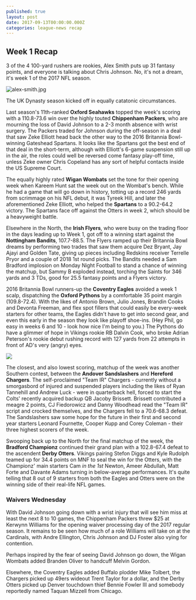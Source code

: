 ```yaml
---
published: true
layout: post
date: 2017-09-13T00:00:00.000Z
categories: league-news recap
---
```

## Week 1 Recap

3 of the 4 100-yard rushers are rookies, Alex Smith puts up 31 fantasy points, and everyone is talking about Chris Johnson. No, it's not a dream, it's week 1 of the 2017 NFL season.

![alex-smith.jpg]({{site.baseurl}}/images/alex-smith.jpg)

The UK Dynasty season kicked off in equally catatonic circumstances. 

Last season's 11th-ranked **Oxford Seahawks** topped the week's scoring with a 110.8-73.6 win over the highly touted **Chippenham Packers**, who are mourning the loss of David Johnson to a 2-3 month absence with wrist surgery. The Packers traded for Johnson during the off-season in a deal that saw Zeke Elliott head back the other way to the 2016 Britannia Bowl-winning Gateshead Spartans. It looks like the Spartans got the best end of that deal in the short-term, although with Elliott's 6-game suspension still up in the air, the roles could well be reversed come fantasy play-off time, unless Zeke owner Chris Copeland has any sort of helpful contacts inside the US Supreme Court.

The equally highly rated **Wigan Wombats** set the tone for their opening week when Kareem Hunt sat the week out on the Wombat's bench. While he had a game that will go down in history, totting up a record 246 yards from scrimmage on his NFL debut, it was Tyreek Hill, and later the aforementioned Zeke Elliott, who helped the **Spartans** to a 90.2-64.2 victory. The Spartans face off against the Otters in week 2, which should be a heavyweight battle.

Elsewhere in the North, the **Irish Flyers**, who were busy on the trading floor in the days leading up to Week 1, got off to a winning start against the **Nottingham Bandits**, 107.7-88.5. The Flyers ramped up their Britannia Bowl dreams by performing two trades that saw them acquire Dez Bryant, Jay Ajayi and Golden Tate, giving up pieces including Redskins receiver Terrelle Pryor and a couple of 2018 1st round picks. The Bandits needed a Sam Bradford implosion on Monday Night Football to stand a chance of winning the matchup, but Sammy B exploded instead, torching the Saints for 346 yards and 3 TDs, good for 25.5 fantasy points and a Flyers victory.

2016 Britannia Bowl runners-up the **Coventry Eagles** avoided a week 1 scalp, dispatching the **Oxford Pythons** by a comfortable 35 point margin (109.8-72.4). With the likes of Antonio Brown, Julio Jones, Brandin Cooks and Devonta Freeman, and flex spot fillers that could easily be every-week starters for other teams, the Eagles didn't have to get into second gear, and even this early in the season they look like playoff shoe-ins. (Hey Phil, go easy in weeks 6 and 10 - look how nice I'm being to you.) The Pythons do have a glimmer of hope in Vikings rookie RB Dalvin Cook, who broke Adrian Peterson's rookie debut rushing record with 127 yards from 22 attempts in front of AD's very (angry) eyes.

![](https://cdn0.vox-cdn.com/thumbor/L9WqTQqR_xbgnOJxJa0meSbqYKg=/0x0:1024x536/fit-in/1200x630/cdn3.vox-cdn.com/uploads/chorus_asset/file/9224845/soonap_1024.jpg)

The closest, and also lowest scoring, matchup of the week was another Southern contest, between the **Andover Sandslashers** and **Hereford Chargers**. The self-proclaimed "Team IR" Chargers - currently without a smorgasbord of injured and suspended players including the likes of Ryan Tannehill and Andrew Luck - were in quarterback hell, forced to start the Colts' recently acquired backup QB Jacoby Brissett. Brissett contributed a meagre 2 points, CJ Fiedorowicz and Danny Woodhead read the "Team IR" script and crocked themselves, and the Chargers fell to a 70.6-68.3 defeat. The Sandslashers saw some hope for the future in their first and second year starters Leonard Fournette, Cooper Kupp and Corey Coleman - their three highest scorers of the week.

Swooping back up to the North for the final matchup of the week, the **Bradford Championz** continued their grand plan with a 102.8-67.4 defeat to the ascendent **Derby Otters**. Vikings pairing Stefon Diggs and Kyle Rudolph teamed up for 34.4 points on MNF to seal the win for the Otters, with the Championz' main starters Cam *in the 1st* Newton, Ameer Abdullah, Matt Forte and Davante Adams turning in below-average performances. It's quite telling that 8 out of 9 starters from both the Eagles and Otters were on the winning side of their real-life NFL games.

### Waivers Wednesday

With David Johnson going down with a wrist injury that will see him miss at least the next 8 to 10 games, the Chippenham Packers threw $25 at Kerwynn Williams for the opening waiver processing day of the 2017 regular season. It remains to be seen how much of a role Williams will take on at the Cardinals, with Andre Ellington, Chris Johnson and DJ Foster also vying for contention.

Perhaps inspired by the fear of seeing David Johnson go down, the Wigan Wombats added Branden Oliver to handcuff Melvin Gordon.

Elsewhere, the Coventry Eagles added Buffalo plodder Mike Tolbert, the Chargers picked up 49ers wideout Trent Taylor for a dollar, and the Derby Otters picked up Denver touchdown thief Bennie Fowler III and somebody reportedly named Taquan Mizzell from Chicago.
